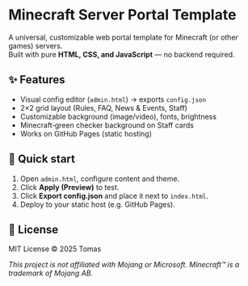 # Minecraft Server Portal Template

A universal, customizable web portal template for Minecraft (or other games) servers.  
Built with pure **HTML, CSS, and JavaScript** — no backend required.

## ✨ Features
- Visual config editor (`admin.html`) → exports `config.json`
- 2×2 grid layout (Rules, FAQ, News & Events, Staff)
- Customizable background (image/video), fonts, brightness
- Minecraft‑green checker background on Staff cards
- Works on GitHub Pages (static hosting)

## 🚀 Quick start
1. Open `admin.html`, configure content and theme.
2. Click **Apply (Preview)** to test.
3. Click **Export config.json** and place it next to `index.html`.
4. Deploy to your static host (e.g. GitHub Pages).

## 📜 License
MIT License © 2025 Tomas

_This project is not affiliated with Mojang or Microsoft. Minecraft™ is a trademark of Mojang AB._
